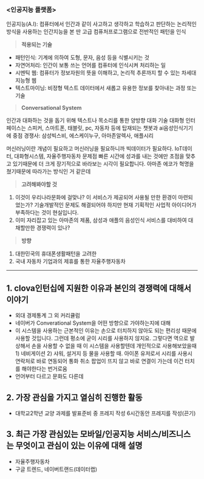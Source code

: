 ### **<인공지능 플랫폼>**

인공지능(A.I): 컴퓨터에서 인간과 같이 사고하고 생각하고 학습하고 판단하는 논리적인 방식을 사용하는 인간지능을 본 딴 고급 컴퓨처프로그램으로 전반적인 패턴을 인식

>**적용되는 기술**

* 패턴인식: 기계에 의하여 도형, 문자, 음성 등을 식별시키는 것
* 자연어처리: 인간이 보통 쓰는 언어를 컴퓨터에 인식시켜 처리하는 일
* 시멘틱 웹: 컴퓨터가 정보자원의 뜻을 이해하고, 논리적 추론까지 할 수 있는 차세대 지능형 웹
* 텍스트마이닝: 비정형 텍스트 데이터에서 새롭고 유용한 정보를 찾아내는 과정 또는 기술

>**Conversational System**  

인간과 대화하는 것을 돕기 위해 텍스트나 목소리를 통한 양방향 대화 기술
대화형 인터페이스는 스피커, 스마트폰, 태블릿, pc, 자동차 등에 탑재되는 챗봇과 ai음성인식기기에 중점
경쟁사: 삼성빅스비, 에스케이누구, 아마존알렉사, 애플시리

머신러닝이란 개념이 필요하고 머신러닝을 필요하니까 빅데이터가 필요하다.
IoT데이터, 대화형시스템, 자율주행자동차
문제점 빠른 시간에 성과를 내는 것에만 초점을 맞추고 있기때문에 더 크게 장기적으로 바라보는 시각이 필요합니다.
아마존  에코가 혁명을 쳤기때문에 따라가는 방식인 거 같은데 

>**고려해봐야할 것**

1. 이것이 우리나라문화에 걸맞나?
이 서비스가 제공되어 사용될 만한 환경이 마련되었는가?
기술개발적인 문제도 해결되어야 하지만 현재 기획적인 사업적 아이디어가 부족하다는 것이 현실입니다.
2. 이미 자리잡고 있는 아마존의 제품, 삼성과 애플의 음성인식 서비스를 대비하여 대채할만한 경쟁력이 있나?

>**방향**

1. 대한민국의 휴대폰생활패턴을 고려한
2. 국내 자동차 기업과의 제휴를 통한 자율주행자동차

---

## 1. clova인턴십에 지원한 이유과 본인의 경쟁력에 대해서 이야기  
* 외대 경제통계 그 외 커리큘럼
* 네이버가 Converational System을 어떤 방향으로 가야하는지에 대해
* 이 시스템을 사용하는 근본적인 이유는 손으로 터치하지 않아도 되는 편리성 때문에 사용할 것입니다. 그런데 평소에 굳이 시리를 사용하지 않지요. 그렇다면 역으로 발상해서 손을 사용할 수 없을 때 이 시스템을 사용할텐데 개인적으로 사용해보았을때 1) 네비게이션 2) 샤워, 설거지 등 물을 사용할 때.
아이폰 유저로서 시리를 사용시 연락처로 바로 연동되어 통화 취소 팝업이 뜨지 않고 바로 연결이 가는데 이건 터치를 해야한다는 번거로움
* 언어부터 다르고 문화도 다른데 

## 2. 가장 관심을 가지고 열심히 진행한 활동  
* 대학교2학년 교양 과제를 발표준비 중 프레지 작성 6시간동안 프레지를 작성(끈기)

## 3. 최근 가장 관심있는 모바일/인공지능 서비스/비즈니스는 무엇이고 관심이 있는 이유에 대해 설명
* 자율주행자동차
* 구글 트렌드, 네이버트랜드(데이터랩)





